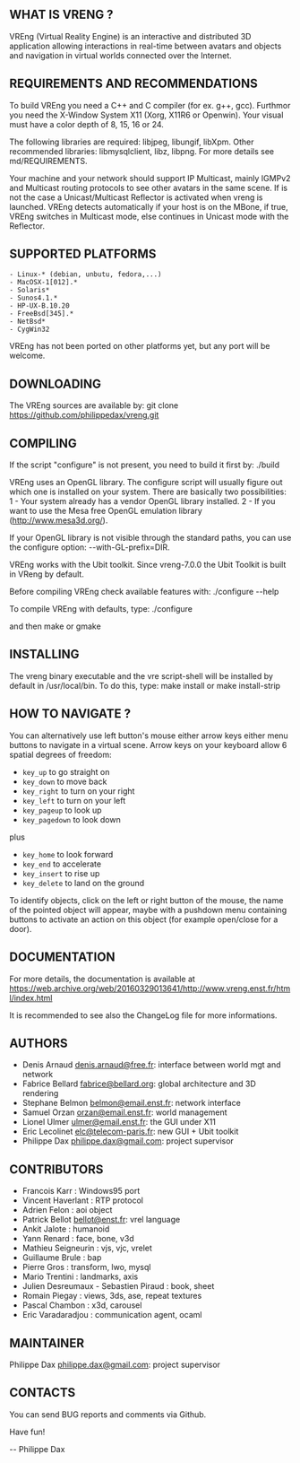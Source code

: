 WHAT IS VRENG ?
---------------
VREng (Virtual Reality Engine) is an interactive and distributed 3D application
allowing interactions in real-time between avatars and objects and navigation
in virtual worlds connected over the Internet.


REQUIREMENTS AND RECOMMENDATIONS
--------------------------------
To build VREng you need a C++ and C compiler (for ex. g++, gcc).
Furthmor you need the X-Window System X11 (Xorg, X11R6 or Openwin).
Your visual must have a color depth of 8, 15, 16 or 24.

The following libraries are required: libjpeg, libungif, libXpm.
Other recommended libraries: libmysqlclient, libz, libpng.
For more details see md/REQUIREMENTS.

Your machine and your network should support IP Multicast, mainly IGMPv2
and Multicast routing protocols to see other avatars in the same scene.
If is not the case a Unicast/Multicast Reflector is activated when vreng
is launched. VREng detects automatically if your host is on the MBone,
if true, VREng switches in Multicast mode, else continues in Unicast mode
with the Reflector.


SUPPORTED PLATFORMS
-------------------
	- Linux-* (debian, unbutu, fedora,...)
	- MacOSX-1[012].*
	- Solaris*
	- Sunos4.1.*
	- HP-UX-B.10.20
	- FreeBsd[345].*
	- NetBsd*
	- CygWin32

VREng has not been ported on other platforms yet, but any port will be welcome.


DOWNLOADING
-----------
The VREng sources are available by:
	git clone https://github.com/philippedax/vreng.git


COMPILING
---------

If the script "configure" is not present, you need to build it first by:
	./build

VREng uses an OpenGL library. The configure script will usually figure out
which one is installed on your system. There are basically two possibilities:
  1 - Your system already has a vendor OpenGL library installed.
  2 - If you want to use the Mesa free OpenGL emulation library (http://www.mesa3d.org/).

If your OpenGL library is not visible through the standard paths, you
can use the configure option: --with-GL-prefix=DIR.

VREng works with the Ubit toolkit.
Since vreng-7.0.0 the Ubit Toolkit is built in VReng by default.

Before compiling VREng check available features with:
	./configure --help

To compile VREng with defaults, type:
	./configure

and then
	make or gmake


INSTALLING
----------
The vreng binary executable and the vre script-shell
will be installed by default in /usr/local/bin.
To do this, type:
	make install
or
	make install-strip


HOW TO NAVIGATE ?
-----------------
You can alternatively use left button's mouse either arrow keys either
menu buttons to navigate in a virtual scene.
Arrow keys on your keyboard allow 6 spatial degrees of freedom:

- `key_up` to go straight on
- `key_down` to move back
- `key_right` to turn on your right
- `key_left` to turn on your left
- `key_pageup` to look up
- `key_pagedown` to look down
 
plus

- `key_home` to look forward
- `key_end` to accelerate
- `key_insert` to rise up
- `key_delete` to land on the ground

To identify objects, click on the left or right button of the mouse, the name
of the pointed object will appear, maybe with a pushdown menu containing buttons
to activate an action on this object (for example open/close for a door).


DOCUMENTATION
-------------
For more details, the documentation is available at
https://web.archive.org/web/20160329013641/http://www.vreng.enst.fr/html/index.html

It is recommended to see also the ChangeLog file for more informations.


AUTHORS
-------

- Denis Arnaud <denis.arnaud@free.fr>: interface between world mgt and network
- Fabrice Bellard <fabrice@bellard.org>: global architecture and 3D rendering
- Stephane Belmon <belmon@email.enst.fr>: network interface
- Samuel Orzan <orzan@email.enst.fr>: world management
- Lionel Ulmer <ulmer@email.enst.fr>: the GUI under X11
- Eric Lecolinet <elc@telecom-paris.fr>: new GUI + Ubit toolkit
- Philippe Dax <philippe.dax@gmail.com>: project supervisor

CONTRIBUTORS
------------
- Francois Karr : Windows95 port
- Vincent Haverlant : RTP protocol
- Adrien Felon : aoi object
- Patrick Bellot <bellot@enst.fr>: vrel language
- Ankit Jalote : humanoid
- Yann Renard : face, bone, v3d
- Mathieu Seigneurin : vjs, vjc, vrelet
- Guillaume Brule : bap
- Pierre Gros : transform, lwo, mysql
- Mario Trentini : landmarks, axis
- Julien Desreumaux - Sebastien Piraud : book, sheet
- Romain Piegay : views, 3ds, ase, repeat textures
- Pascal Chambon : x3d, carousel
- Eric Varadaradjou : communication agent, ocaml

MAINTAINER
----------
Philippe Dax <philippe.dax@gmail.com>: project supervisor

CONTACTS
--------
You can send BUG reports and comments via Github.

Have fun!

-- Philippe Dax
